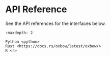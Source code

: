 # API Reference

See the API references for the interfaces below.

```{toctree}
:maxdepth: 2

Python <python>
Rust <https://docs.rs/oxbow/latest/oxbow/>
R <r>
```